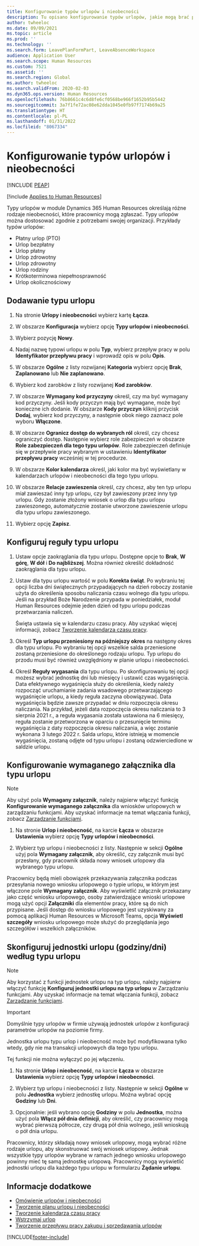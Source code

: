 ```yaml
---
title: Konfigurowanie typów urlopów i nieobecności
description: Tu opisano konfigurowanie typów urlopów, jakie mogą brać pracownicy w module Dynamics 365 Human Resources.
author: twheeloc
ms.date: 09/09/2021
ms.topic: article
ms.prod: ''
ms.technology: ''
ms.search.form: LeavePlanFormPart, LeaveAbsenceWorkspace
audience: Application User
ms.search.scope: Human Resources
ms.custom: 7521
ms.assetid: ''
ms.search.region: Global
ms.author: twheeloc
ms.search.validFrom: 2020-02-03
ms.dyn365.ops.version: Human Resources
ms.openlocfilehash: 76b8661c4c6d8fe6cf0568be966f1652b95b5442
ms.sourcegitcommit: 3a7f1fe72ac08e62dda1045e0fb97f7174b69a25
ms.translationtype: HT
ms.contentlocale: pl-PL
ms.lasthandoff: 01/31/2022
ms.locfileid: "8067334"
---
```

# <a name="configure-leave-and-absence-types"></a>Konfigurowanie typów urlopów i nieobecności


[!INCLUDE [PEAP](../includes/peap-2.md)]

[!include [Applies to Human Resources](../includes/applies-to-hr.md)]

Typy urlopów w module Dynamics 365 Human Resources określają różne rodzaje nieobecności, które pracownicy mogą zgłaszać. Typy urlopów można dostosować zgodnie z potrzebami swojej organizacji. Przykłady typów urlopów:

- Płatny urlop (PTO)
- Urlop bezpłatny
- Urlop płatny
- Urlop zdrowotny
- Urlop zdrowotny
- Urlop rodziny
- Krótkoterminowa niepełnosprawność
- Urlop okolicznościowy

## <a name="add-a-leave-type"></a>Dodawanie typu urlopu

1. Na stronie **Urlopy i nieobecności** wybierz kartę **Łącza**.

2. W obszarze **Konfiguracja** wybierz opcję **Typy urlopów i nieobecności**.

3. Wybierz pozycję **Nowy**.

4. Nadaj nazwę typowi urlopu w polu **Typ**, wybierz przepływ pracy w polu **Identyfikator przepływu pracy** i wprowadź opis w polu **Opis**.

5. W obszarze **Ogólne** z listy rozwijanej **Kategoria** wybierz opcję **Brak**, **Zaplanowano** lub **Nie zaplanowano**.

6. Wybierz kod zarobków z listy rozwijanej **Kod zarobków**.

7. W obszarze **Wymagany kod przyczyny** określ, czy ma być wymagany kod przyczyny. Jeśli kody przyczyn mają być wymagane, może być konieczne ich dodanie. W obszarze **Kody przyczyn** kliknij przycisk **Dodaj**, wybierz kod przyczyny, a następnie obok niego zaznacz pole wyboru **Włączone**.

8. W obszarze **Ogranicz dostęp do wybranych ról** określ, czy chcesz ograniczyć dostęp. Następnie wybierz role zabezpieczeń w obszarze **Role zabezpieczeń dla tego typu urlopów**. Role zabezpieczeń definiuje się w przepływie pracy wybranym w ustawieniu **Identyfikator przepływu pracy** wcześniej w tej procedurze.

9. W obszarze **Kolor kalendarza** określ, jaki kolor ma być wyświetlany w kalendarzach urlopów i nieobecności dla tego typu urlopu. 

10. W obszarze **Relacje zawieszenia** określ, czy chcesz, aby ten typ urlopu miał zawieszać inny typ urlopu, czy był zawieszony przez inny typ urlopu. Gdy zostanie złożony wniosek o urlop dla typu urlopu zawieszonego, automatycznie zostanie utworzone zawieszenie urlopu dla typu urlopu zawieszonego. 

10. Wybierz opcję **Zapisz**.

## <a name="configure-leave-type-rules"></a>Konfiguruj reguły typu urlopu

1. Ustaw opcje zaokrąglania dla typu urlopu. Dostępne opcje to **Brak**, **W górę**, **W dół** i **Do najbliższej**. Można również określić dokładność zaokrąglania dla typu urlopu.

2. Ustaw dla typu urlopu wartość w polu **Korekta świąt**. Po wybraniu tej opcji liczba dni świątecznych przypadających na dzień roboczy zostanie użyta do określenia sposobu naliczania czasu wolnego dla typu urlopu. Jeśli na przykład Boże Narodzenie przypada w poniedziałek, moduł Human Resources odejmie jeden dzień od typu urlopu podczas przetwarzania naliczeń.

   Święta ustawia się w kalendarzu czasu pracy. Aby uzyskać więcej informacji, zobacz [Tworzenie kalendarza czasu pracy](hr-leave-and-absence-working-time-calendar.md).
   
 3. Określ **Typ urlopu przeniesiony na późniejszy okres** na następny okres dla typu urlopu. Po wybraniu tej opcji wszelkie salda przeniesione zostaną przeniesione do określonego rodzaju urlopu. Typ urlopu do przodu musi być również uwzględniony w planie urlopu i nieobecności. 
 
4. Określ **Reguły wygasania** dla typu urlopu. Po skonfigurowaniu tej opcji możesz wybrać jednostkę dni lub miesięcy i ustawić czas wygaśnięcia. Data efektywnego wygaśnięcia służy do określenia, kiedy należy rozpocząć uruchamianie zadania wsadowego przetwarzającego wygaśnięcie urlopu, a kiedy reguła zaczyna obowiązywać. Data wygaśnięcia będzie zawsze przypadać w dniu rozpoczęcia okresu naliczania. Na przykład, jeżeli data rozpoczęcia okresu naliczania to 3 sierpnia 2021 r., a reguła wygasania została ustawiona na 6 miesięcy, reguła zostanie przetworzona w oparciu o przesunięcie terminu wygaśnięcia z daty rozpoczęcia okresu naliczania, a więc zostanie wykonana 3 lutego 2022 r. Salda urlopu, które istnieją w momencie wygaśnięcia, zostaną odjęte od typu urlopu i zostaną odzwierciedlone w saldzie urlopu.
 
## <a name="configure-the-required-attachment-per-leave-type"></a>Konfigurowanie wymaganego załącznika dla typu urlopu

> [!NOTE]
> Aby użyć pola **Wymagany załącznik**, należy najpierw włączyć funkcję **Konfigurowanie wymaganego załącznika** dla wniosków urlopowych w zarządzaniu funkcjami. Aby uzyskać informacje na temat włączania funkcji, zobacz [Zarządzanie funkcjami](hr-admin-manage-features.md).

1. Na stronie **Urlop i nieobecność**, na karcie **Łącza** w obszarze **Ustawienia** wybierz opcję **Typy urlopów i nieobecności**.

2. Wybierz typ urlopu i nieobecności z listy. Następnie w sekcji **Ogólne** użyj pola **Wymagany załącznik**, aby określić, czy załącznik musi być przesłany, gdy pracownik składa nowy wniosek urlopowy dla wybranego typu urlopu. 

Pracownicy będą mieli obowiązek przekazywania załącznika podczas przesyłania nowego wniosku urlopowego o typie urlopu, w którym jest włączone pole **Wymagany załącznik**. Aby wyświetlić załącznik przekazany jako część wniosku urlopowego, osoby zatwierdzające wnioski urlopowe mogą użyć opcji **Załączniki** dla elementów pracy, które są do nich przypisane. Jeśli dostęp do wniosku urlopowego jest uzyskiwany za pomocą aplikacji Human Resources w Microsoft Teams, opcja **Wyświetl szczegóły** wniosku urlopowego może służyć do przeglądania jego szczegółów i wszelkich załączników.

## <a name="configure-leave-units-hoursdays-per-leave-type"></a>Skonfiguruj jednostki urlopu (godziny/dni) według typu urlopu

> [!NOTE]
> Aby korzystać z funkcji jednostek urlopu na typ urlopu, należy najpierw włączyć funkcję **Konfiguruj jednostki urlopu na typ urlopu** w Zarządzaniu funkcjami. Aby uzyskać informacje na temat włączania funkcji, zobacz [Zarządzanie funkcjami](hr-admin-manage-features.md).

> [!IMPORTANT]
> Domyślnie typy urlopów w firmie używają jednostek urlopów z konfiguracji parametrów urlopów na poziomie firmy.
> 
> Jednostka urlopu typu urlop i nieobecność może być modyfikowana tylko wtedy, gdy nie ma transakcji urlopowych dla tego typu urlopu.
> 
> Tej funkcji nie można wyłączyć po jej włączeniu.

1. Na stronie **Urlop i nieobecność**, na karcie **Łącza** w obszarze **Ustawienia** wybierz opcję **Typy urlopów i nieobecności**.

2. Wybierz typ urlopu i nieobecności z listy. Następnie w sekcji **Ogólne** w polu **Jednostka** wybierz jednostkę urlopu. Można wybrać opcję **Godziny** lub **Dni**.

3. Opcjonalnie: jeśli wybrano opcję **Godziny** w polu **Jednostka**, można użyć pola **Włącz pół dnia definicji**, aby określić, czy pracownicy mogą wybrać pierwszą półrocze, czy drugą pół dnia wolnego, jeśli wnioskują o pół dnia urlopu.

Pracownicy, którzy składają nowy wniosek urlopowy, mogą wybrać różne rodzaje urlopu, aby skonstruować swój wniosek urlopowy. Jednak wszystkie typy urlopów wybrane w ramach jednego wniosku urlopowego powinny mieć tę samą jednostkę urlopową. Pracownicy mogą wyświetlić jednostki urlopu dla każdego typu urlopu w formularzu **Żądanie urlopu**.

## <a name="see-also"></a>Informacje dodatkowe

- [Omówienie urlopów i nieobecności](hr-leave-and-absence-overview.md)
- [Tworzenie planu urlopu i nieobecności](hr-leave-and-absence-plans.md)
- [Tworzenie kalendarza czasu pracy](hr-leave-and-absence-working-time-calendar.md)
- [Wstrzymaj urlop](hr-leave-and-absence-suspend-leave.md)
- [Tworzenie przepływu pracy zakupu i sprzedawania urlopów](hr-leave-and-absence-buy-sell-workflow.md)



[!INCLUDE[footer-include](../includes/footer-banner.md)]
